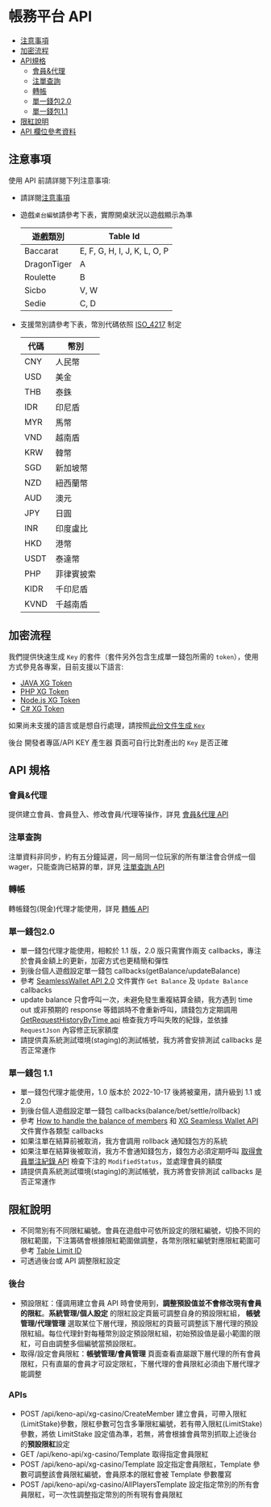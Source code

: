 # 帳務平台 API

- [注意事項](#注意事項)
- [加密流程](#加密流程)
- [API規格](#API規格) 
    - [會員&代理](#會員代理)
    - [注單查詢](#注單查詢)
    - [轉帳](#轉帳)
    - [單一錢包2.0](#單一錢包20)
    - [單一錢包1.1](#單一錢包11)
- [限紅說明](#限紅說明)    
- [API 欄位參考資料](../reference-cht.md)

## 注意事項

使用 API 前請詳閱下列注意事項:

- 請詳閱[注意事項](../notice-cht.md)
- 遊戲`桌台編號`請參考下表，實際開桌狀況以遊戲顯示為準

    | 遊戲類別 | Table Id  |
    | --- | --- |
    | Baccarat | E, F, G, H, I, J, K, L, O, P|
    | DragonTiger | A |  
    | Roulette | B |  
    | Sicbo | V, W |  
    | Sedie | C, D |
- 支援幣別請參考下表，幣別代碼依照 [ISO_4217](https://en.wikipedia.org/wiki/ISO_4217) 制定
 
     | 代碼 | 幣別     |
     | ---- | -------- |
     | CNY  | 人民幣   |
     | USD  | 美金     |
     | THB  | 泰銖     |
     | IDR  | 印尼盾   |
     | MYR  | 馬幣     |
     | VND  | 越南盾   |
     | KRW  | 韓幣     |
     | SGD  | 新加坡幣 |
     | NZD  | 紐西蘭幣 |
     | AUD  | 澳元     |
     | JPY  | 日圓     |
     | INR  | 印度盧比 |
     |HKD   |港幣      |
     |USDT |泰達幣  |
     |PHP|菲律賓披索|
     | KIDR  | 千印尼盾   |
     | KVND  | 千越南盾   |


## 加密流程

我們提供快速生成 `Key` 的套件（套件另外包含生成單一錢包所需的 `token`），使用方式參見各專案，目前支援以下語言:

- [JAVA XG Token](https://gitlab.kaixi.cc/api-libaray/java-xg-token)
- [PHP XG Token](https://gitlab.kaixi.cc/api-libaray/php-xg-token)
- [Node.js XG Token](https://gitlab.kaixi.cc/api-libaray/js-xg-token)
- [C# XG Token](https://gitlab.kaixi.cc/api-libaray/csharp-xg-token)

如果尚未支援的語言或是想自行處理，請按照[此份文件生成 `Key`](../encryption-cht.md)

後台 開發者專區/API KEY 產生器 頁面可自行比對產出的 `Key` 是否正確

## API 規格 

### 會員&代理

提供建立會員、會員登入、修改會員/代理等操作，詳見 [會員&代理 API](https://staging-agent.jetcafe.life/swagger/public/index.html#/%E6%9C%83%E5%93%A1%26%E4%BB%A3%E7%90%86)

### 注單查詢

注單資料非同步，約有五分鐘延遲，同一局同一位玩家的所有單注會合併成一個 wager，只能查詢已結算的單，詳見 [注單查詢 API](https://staging-agent.jetcafe.life/swagger/public/index.html#/%E6%B3%A8%E5%96%AE%E6%9F%A5%E8%A9%A2)

### 轉帳

轉帳錢包(現金)代理才能使用，詳見 [轉帳 API](https://staging-agent.jetcafe.life/swagger/public/index.html#/%E8%BD%89%E5%B8%B3)

### 單一錢包2.0

- 單一錢包代理才能使用，相較於 1.1 版，2.0 版只需實作兩支 callbacks，專注於會員金額上的更新，加密方式也更精簡和彈性
- 到後台個人遊戲設定單一錢包 callbacks(getBalance/updateBalance)
- 參考 [SeamlessWallet API 2.0](../../SeamlessWalletAPI2.0/SeamlessWalletAPI-2.0.md) 文件實作 `Get Balance` 及 `Update Balance` callbacks
- update balance 只會呼叫一次，未避免發生重複結算金額，我方遇到 time out 或非預期的 response 等錯誤時不會重新呼叫，請錢包方定期調用 [GetRequestHistoryByTime api](https://staging-agent.jetcafe.life/swagger/public/index.html#/%E5%96%AE%E4%B8%80%E9%8C%A2%E5%8C%852.0/post_api_keno_api_xg_casino_GetRequestHistoryByTime) 檢查我方呼叫失敗的紀錄，並依據 `RequestJson` 內容修正玩家額度
- 請提供貴系統測試環境(staging)的測試帳號，我方將會安排測試 callbacks 是否正常運作

### 單一錢包 1.1

- 單一錢包代理才能使用，1.0 版本於 2022-10-17 後將被棄用，請升級到 1.1 或 2.0
- 到後台個人遊戲設定單一錢包 callbacks(balance/bet/settle/rollback)
- 參考 [How to handle the balance of members](../../SeamlessWalletAPI1.x/handle-balance.md) 和 [XG Seamless Wallet API](https://app.swaggerhub.com/apis/x-gaming-bet/xg-seamless_wallet_api/1.1) 文件實作各類型 callbacks
- 如果注單在結算前被取消，我方會調用 rollback 通知錢包方的系統
- 如果注單在結算後被取消，我方不會通知錢包方，錢包方必須定期呼叫 [取得會員單注紀錄 API](https://staging-agent.jetcafe.life/swagger/public/index.html#/%E5%96%AE%E4%B8%80%E9%8C%A2%E5%8C%851.x/post_api_keno_api_xg_casino_GetReplenishmentByTime) 檢查下注的 `ModifiedStatus`，並處理會員的額度
- 請提供貴系統測試環境(staging)的測試帳號，我方將會安排測試 callbacks 是否正常運作

## 限紅說明

- 不同幣別有不同限紅編號。會員在遊戲中可依所設定的限紅編號，切換不同的限紅範圍，下注籌碼會根據限紅範圍做調整，各幣別限紅編號對應限紅範圍可參考 [Table Limit ID](./table-limit.md)
- 可透過後台或 API 調整限紅設定

### 後台
- 預設限紅：僅調用建立會員 API 時會使用到，**調整預設值並不會修改現有會員的限紅**。**系統管理/個人設定** 的限紅設定頁籤可調整自身的預設限紅組， **帳號管理/代理管理** 選取某位下層代理，預設限紅的頁籤可調整該下層代理的預設限紅組。每位代理針對每種幣別設定預設限紅組，初始預設值是最小範圍的限紅，可自由調整多個編號當預設限紅。
- 取得/設定會員限紅：**帳號管理/會員管理** 頁面查看直屬跟下層代理的所有會員限紅，只有直屬的會員才可設定限紅，下層代理的會員限紅必須由下層代理才能調整

### APIs
- POST /api/keno-api/xg-casino/CreateMember 建立會員，可帶入限紅(LimitStake)參數，限紅參數可包含多筆限紅編號，若有帶入限紅(LimitStake)參數，將依 LimitStake 設定值為準，若無，將會根據會員幣別抓取上述後台的**預設限紅**設定
- GET /api/keno-api/xg-casino/Template 取得指定會員限紅
- POST /api/keno-api/xg-casino/Template 設定指定會員限紅，Template 參數可調整該會員限紅編號，會員原本的限紅會被 Template 參數覆寫
- POST /api/keno-api/xg-casino/AllPlayersTemplate 設定指定幣別的所有會員限紅，可一次性調整指定幣別的所有現有會員限紅



